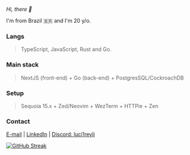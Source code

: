 *Hi, there 👋*

I'm from Brazil 🇧🇷 and I'm 20 y/o.

### Langs

> TypeScript, JavaScript, Rust and Go.

### Main stack

> NextJS (front-end) + Go (back-end) + PostgresSQL/CockroachDB

### Setup

> Sequoia 15.x + Zed/Neovim + WezTerm + HTTPie + Zen

### Contact
[E-mail](mailto:lucioandradejr@gmail.com) | [LinkedIn](https://linkedin.com/in/lucioandradejr) | [Discord: luci1reyli](https://discord.gg/nM3dsTuT)

[![GitHub Streak](https://streak-stats.demolab.com/?user=lucioreyli&theme=dark)](https://git.io/streak-stats)
